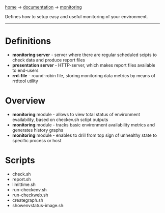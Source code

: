 [home](home.md) -> [documentation](documentation.md) -> [monitoring](monitoring.md)

Defines how to setup easy and useful monitoring of your environment.



---


# Definitions #

  * **monitoring server** - server where there are regular scheduled scipts to check data and produce report files
  * **presentation server** - HTTP-server, which makes report files available to end-users
  * **rrd-file** - round-robin file, storing monitoring data metrics by means of rrdtool utility

# Overview #

  * **monitoring** module - allows to view total status of environment evailability, based on checkev.sh sctipt outputs
  * **monitoring** module - tracks basic environment availability metrics and generates history graphs
  * **monitoring** module - enables to drill from top sign of unhealthy state to specific process or host

# Scripts #

  * check.sh
  * report.sh
  * limittime.sh
  * run-checkenv.sh
  * run-checkweb.sh
  * creategraph.sh
  * showenvstatus-image.sh